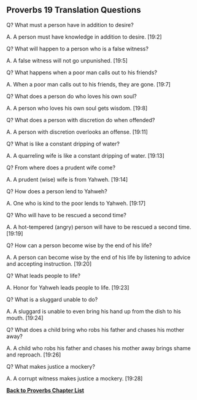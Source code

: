 ## Proverbs 19 Translation Questions ##

Q? What must a person have in addition to desire?

A. A person must have knowledge in addition to desire. [19:2]

Q? What will happen to a person who is a false witness?

A. A false witness will not go unpunished. [19:5]

Q? What happens when a poor man calls out to his friends?

A. When a poor man calls out to his friends, they are gone. [19:7]

Q? What does a person do who loves his own soul?

A. A person who loves his own soul gets wisdom. [19:8]

Q? What does a person with discretion do when offended?

A. A person with discretion overlooks an offense. [19:11]

Q? What is like a constant dripping of water?

A. A quarreling wife is like a constant dripping of water. [19:13]

Q? From where does a prudent wife come?

A. A prudent (wise) wife is from Yahweh. [19:14]

Q? How does a person lend to Yahweh?

A. One who is kind to the poor lends to Yahweh. [19:17]

Q? Who will have to be rescued a second time?

A. A hot-tempered (angry) person will have to be rescued a second time. [19:19]

Q? How can a person become wise by the end of his life?

A. A person can become wise by the end of his life by listening to advice and accepting instruction. [19:20]

Q? What leads people to life?

A. Honor for Yahweh leads people to life. [19:23]

Q? What is a sluggard unable to do?

A. A sluggard is unable to even bring his hand up from the dish to his mouth. [19:24]

Q? What does a child bring who robs his father and chases his mother away?

A. A child who robs his father and chases his mother away brings shame and reproach. [19:26]

Q? What makes justice a mockery?

A. A corrupt witness makes justice a mockery. [19:28]

__[Back to Proverbs Chapter List](./)__

